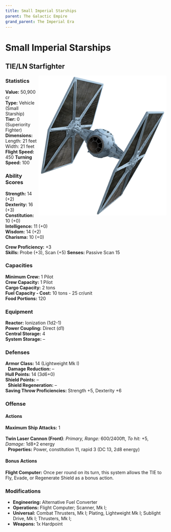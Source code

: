 ```yaml
---
title: Small Imperial Starships
parent: The Galactic Empire
grand_parent: The Imperial Era
---
```


# Small Imperial Starships


## TIE/LN Starfighter

<img src='../../../../../Images/TIEfighter-Fathead.png' style='float:right; width:400px;'>



### Statistics
**Value:** 50,900 cr <br>
**Type:** Vehicle (Small Starship) <br>
**Tier:** 0 (Superiority Fighter) <br>
**Dimensions:** Length: 21 feet Width: 21 feet
**Flight Speed:** 450
**Turning Speed:** 100

### Ability Scores
**Strength:** 14 (+2) <br>
**Dexterity:** 16 (+3) <br>
**Constitution:** 10 (+0) <br>
**Intelligence:** 11 (+0) <br>
**Wisdom:** 14 (+2) <br>
**Charisma:** 10 (+0)

**Crew Proficiency:** +3 <br>
**Skills:** Probe (+3), Scan (+5)
**Senses:** Passive Scan 15

### Capacities
**Minimum Crew:** 1 Pilot <br>
**Crew Capacity:** 1 Pilot <br>
**Cargo Capacity:** 2 tons <br>
**Fuel Capacity - Cost:** 10 tons - 25 cr/unit <br>
**Food Portions:** 120

### Equipment
**Reactor:** Ionization (1d2-1) <br>
**Power Coupling:** Direct (d1) <br>
**Central Storage:** 4 <br>
**System Storage:** –

### Defenses
**Armor Class:** 14 (Lightweight Mk I) <br>
&nbsp;&nbsp;**Damage Reduction:** – <br>
**Hull Points:** 14 (3d6+0) <br>
**Shield Points:** – <br>
&nbsp;&nbsp;**Shield Regeneration:** – <br>
**Saving Throw Proficiencies:** Strength +5, Dexterity +6

### Offense
#### **Actions**
**Maximum Ship Attacks:** 1 <br><br>
**Twin Laser Cannon (Front)**: *Primary,* *Range:* 600/2400ft, *To hit:* +5, *Damage:* 1d8+2 energy
<br>&nbsp;&nbsp;**Properties:** Power, constitution 11, rapid 3 (DC 13, 2d8 energy)

#### **Bonus Actions**

**Flight Computer:** Once per round on its turn, this system allows the TIE to Fly, Evade, or Regenerate Shield as a bonus action.

### Modifications
- **Engineering:** Alternative Fuel Converter 
- **Operations:** Flight Computer; Scanner, Mk I;
- **Universal:** Combat Thrusters, Mk I; Plating, Lightweight Mk I; Sublight Drive, Mk I; Thrusters, Mk I; 
- **Weapons:** 1x Hardpoint

	
	

	
	
